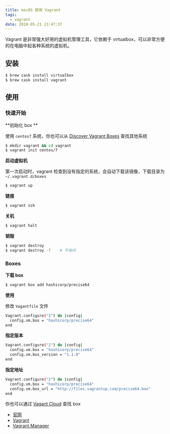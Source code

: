 ```yaml
---
title: macOS 使用 Vagrant
tags:
  - vagrant
date: 2018-05-21 13:47:37
---
```



Vagrant 是非常强大好用的虚拟机管理工具，它依赖于 virtualbox，可以非常方便的在电脑中起各种系统的虚拟机。

<!-- more --><!-- toc -->

## 安装

```bash
$ brew cask install virtualbox
$ brew cask install vagrant
```

## 使用

### 快速开始

**初始化 box **

使用 `centos7` 系统，你也可以从 [Discover Vagrant Boxes](https://app.vagrantup.com/boxes/search) 查找其他系统

```bash
$ mkdir vagrant && cd vagrant
$ vagrant init centos/7
```

**启动虚拟机**

第一次启动时，vagrant 检查到没有指定的系统，会自动下载该镜像，下载目录为 `~/.vagrant.d/boxes`

```bash
$ vagrant up
```

**链接**

```bash
$ vagrant ssh
```

**关机**

```bash
$ vagrant halt
```

**销毁**

```bash
$ vagrant destroy
$ vagrant destroy -f    # 不询问
```

### Boxes

**下载 box**

```bash
$ vagrant box add hashicorp/precise64
```

**使用**

修改 `Vagantfile` 文件

```bash
Vagrant.configure("2") do |config|
  config.vm.box = "hashicorp/precise64"
end
```

**指定版本**

```bash
Vagrant.configure("2") do |config|
  config.vm.box = "hashicorp/precise64"
  config.vm.box_version = "1.1.0"
end
```

**指定地址**

```bash
Vagrant.configure("2") do |config|
  config.vm.box = "hashicorp/precise64"
  config.vm.box_url = "http://files.vagrantup.com/precise64.box"
end
```

你也可以通过 [Vagant Cloud](https://app.vagrantup.com/boxes/search) 查找 box

- [官网](https://www.vagrantup.com/)
- [Vagrant](http://sourabhbajaj.com/mac-setup/Vagrant/)
- [Vagrant Manager](http://vagrantmanager.com/)
